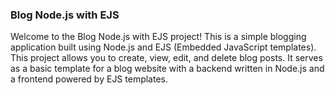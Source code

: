 ### Blog Node.js with EJS

Welcome to the Blog Node.js with EJS project! This is a simple blogging application built using Node.js and EJS (Embedded JavaScript templates).
This project allows you to create, view, edit, and delete blog posts. It serves as a basic template for a blog website with a backend
written in Node.js and a frontend powered by EJS templates.
